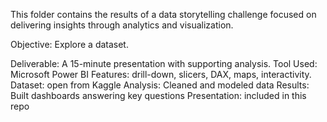 This folder contains the results of a data storytelling challenge focused on delivering insights through analytics and visualization.

Objective: Explore a dataset.

Deliverable: A 15-minute presentation with supporting analysis.
Tool Used: Microsoft Power BI
Features: drill-down, slicers, DAX, maps, interactivity.
Dataset: open from Kaggle
Analysis: Cleaned and modeled data
Results: Built dashboards answering key questions
Presentation: included in this repo
